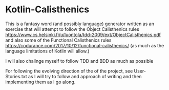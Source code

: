 # Kotlin-Calisthenics

This is a fantasy word (and possibly language) generator written as an exercise that will attempt to follow
the Object Calisthenics rules https://www.cs.helsinki.fi/u/luontola/tdd-2009/ext/ObjectCalisthenics.pdf
and also some of the Functional Calisthenics rules https://codurance.com/2017/10/12/functional-calisthenics/ 
(as much as the language limitations of Kotlin will allow.)

I will also challnge myself to follow TDD and BDD as much as possible

For following the evolving direction of the of the project, see User-Stories.txt as I will try to follow and approach
of writing and then implementing them as I go along.